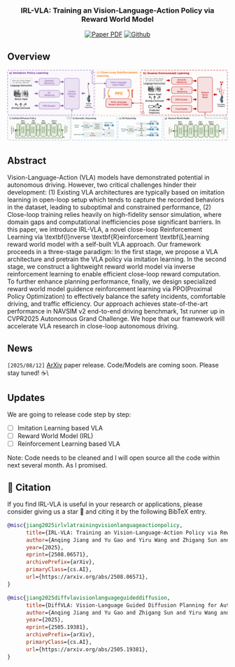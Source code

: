 <div align="center">
<h3>IRL-VLA: Training an Vision-Language-Action Policy via Reward World Model</h3>

<a href="https://arxiv.org/abs/2508.06571"><img src='https://img.shields.io/badge/arXiv-IRL-VAL-red' alt='Paper PDF'></a>
<a href="https://github.com/IRL-VLA/IRL-VLA"><img src='https://img.shields.io/badge/Github-IRL-VAL-blue' alt='Github'></a>
<!-- <a href="https://ieeexplore.ieee.org/document/10592819"><img src='https://img.shields.io/badge/arXiv-SemanticFormer-blue' alt='Paper PDF'></a>
<a href="https://www.arxiv.org/pdf/2508.01778"><img src='https://img.shields.io/badge/Datasets-MaplessQCNet-red' alt='Datasets'></a>
<a href="https://www.arxiv.org/pdf/2508.01778"><img src='https://img.shields.io/badge/Datasets-Sparse4D-green' alt='Datasets'></a> -->

</div>


## Overview

![github_irlVLA](assets/01_overall_framework.png)

## Abstract         

Vision-Language-Action (VLA) models have demonstrated potential in autonomous driving. However, two critical challenges hinder their development: (1) Existing VLA architectures are typically based on imitation learning in open-loop setup which tends to capture the recorded behaviors in the dataset, leading to suboptimal and constrained performance, (2) Close-loop training relies heavily on high-fidelity sensor simulation, where domain gaps and computational inefficiencies pose significant barriers. In this paper, we introduce IRL-VLA, a novel close-loop Reinforcement Learning via \textbf{I}nverse \textbf{R}einforcement \textbf{L}earning reward world model with a self-built VLA approach. Our framework proceeds in a three-stage paradigm: In the first stage, we propose a VLA architecture and pretrain the VLA policy via imitation learning. In the second stage, we construct a lightweight reward world model via inverse reinforcement learning to enable efficient close-loop reward computation. To further enhance planning performance, finally, we design specialized reward world model guidence reinforcement learning via PPO(Proximal Policy Optimization) to effectively balance the safety incidents, comfortable driving, and traffic efficiency. Our approach achieves state-of-the-art performance in NAVSIM v2 end-to-end driving benchmark, 1st runner up in CVPR2025 Autonomous Grand Challenge. We hope that our framework will accelerate VLA research in close-loop autonomous driving.



## News
`[2025/08/12]` [ArXiv](https://arxiv.org/abs/2508.06571) paper release. Code/Models are coming soon. Please stay tuned! ☕️\

## Updates
We are going to release code step by step:

- [ ] Imitation Learning based VLA
- [ ] Reward World Model (IRL)
- [ ] Reinforcement Learning based VLA

Note: Code needs to be cleaned and I will open source all the code within next several month. As I promised.

## 📄 Citation

If you find IRL-VLA is useful in your research or applications, please consider giving us a star 🌟 and citing it by the following BibTeX entry.

```bibtex
@misc{jiang2025irlvlatrainingvisionlanguageactionpolicy,
      title={IRL-VLA: Training an Vision-Language-Action Policy via Reward World Model}, 
      author={Anqing Jiang and Yu Gao and Yiru Wang and Zhigang Sun and Shuo Wang and Yuwen Heng and Hao Sun and Shichen Tang and Lijuan Zhu and Jinhao Chai and Jijun Wang and Zichong Gu and Hao Jiang and Li Sun},
      year={2025},
      eprint={2508.06571},
      archivePrefix={arXiv},
      primaryClass={cs.AI},
      url={https://arxiv.org/abs/2508.06571}, 
}
```

```bibtex
@misc{jiang2025diffvlavisionlanguageguideddiffusion,
      title={DiffVLA: Vision-Language Guided Diffusion Planning for Autonomous Driving}, 
      author={Anqing Jiang and Yu Gao and Zhigang Sun and Yiru Wang and Jijun Wang and Jinghao Chai and Qian Cao and Yuweng Heng and Hao Jiang and Yunda Dong and Zongzheng Zhang and Xianda Guo and Hao Sun and Hao Zhao},
      year={2025},
      eprint={2505.19381},
      archivePrefix={arXiv},
      primaryClass={cs.AI},
      url={https://arxiv.org/abs/2505.19381}, 
}
```